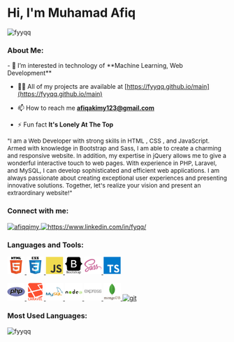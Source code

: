 <h1 align="left">Hi, I'm Muhamad Afiq</h1>

<p align="left"> <img src="https://komarev.com/ghpvc/?username=fyyqq&label=Profile%20views&color=0e75b6&style=flat" alt="fyyqq" /> </p>

<h3 align="left">About Me:</h3>
- 🌱 I’m interested in technology of **Machine Learning, Web Development**

- 👨‍💻 All of my projects are available at [https://fyyqq.github.io/main](https://fyyqq.github.io/main)

- 📫 How to reach me **afiqakimy123@gmail.com**

- ⚡ Fun fact **It's Lonely At The Top**

 <small class="text-muted text-md-start text-center lh-lg" style="font-size: 13.5px;">"I am a <span class="fw-bold">Web Developer</span> with strong skills in <span class="border-bottom border-secondary border-1">HTML</span> , <span class="border-bottom border-secondary border-1">CSS</span> , and <span class="border-bottom border-secondary border-1">JavaScript</span>. Armed with knowledge in <span class="border-bottom border-secondary border-1">Bootstrap</span> and <span class="border-bottom border-secondary border-1">Sass</span>, I am able to create a charming and responsive website. In addition, my expertise in <span class="border-bottom border-secondary border-1">jQuery</span> allows me to give a wonderful interactive touch to web pages. With experience in <span class="border-bottom border-secondary border-1">PHP</span>, <span class="border-bottom border-secondary border-1">Laravel</span>, and <span class="border-bottom border-secondary border-1">MySQL</span>, I can develop sophisticated and efficient web applications. I am always passionate about creating exceptional user experiences and presenting innovative solutions. Together, let's realize your vision and present an extraordinary website!"</small>

<h3 align="left">Connect with me:</h3>
<p align="left">
  <a href="https://twitter.com/afiqqimy" target="blank">
    <img align="center" src="https://raw.githubusercontent.com/rahuldkjain/github-profile-readme-generator/master/src/images/icons/Social/twitter.svg" alt="afiqqimy" height="30" width="40" />
  </a>
  <a href="https://linkedin.com/in/https://www.linkedin.com/in/fyqq/" target="blank">
    <img align="center" src="https://raw.githubusercontent.com/rahuldkjain/github-profile-readme-generator/master/src/images/icons/Social/linked-in-alt.svg" alt="https://www.linkedin.com/in/fyqq/" height="30" width="40" />
</a>
</p>

<h3 align="left">Languages and Tools:</h3>
<p align="left"> 
  <a href="https://www.w3.org/html/" target="_blank" rel="noreferrer"> 
    <img src="https://raw.githubusercontent.com/devicons/devicon/master/icons/html5/html5-original-wordmark.svg" alt="html5" width="40" height="40"/> 
  </a> 
  <a href="https://www.w3schools.com/css/" target="_blank" rel="noreferrer"> 
    <img src="https://raw.githubusercontent.com/devicons/devicon/master/icons/css3/css3-original-wordmark.svg" alt="css3" width="40" height="40"/> 
  </a> 
  <a href="https://developer.mozilla.org/en-US/docs/Web/JavaScript" target="_blank" rel="noreferrer"> 
    <img src="https://raw.githubusercontent.com/devicons/devicon/master/icons/javascript/javascript-original.svg" alt="javascript" width="40" height="40"/> 
  </a
  <a href="https://getbootstrap.com" target="_blank" rel="noreferrer"> 
    <img src="https://raw.githubusercontent.com/devicons/devicon/master/icons/bootstrap/bootstrap-plain-wordmark.svg" alt="bootstrap" width="40" height="40"/> 
  </a> 
  <a href="https://sass-lang.com" target="_blank" rel="noreferrer"> 
    <img src="https://raw.githubusercontent.com/devicons/devicon/master/icons/sass/sass-original.svg" alt="sass" width="40" height="40"/> 
  </a> 
  <a href="https://www.typescriptlang.org/" target="_blank" rel="noreferrer"> 
    <img src="https://raw.githubusercontent.com/devicons/devicon/master/icons/typescript/typescript-original.svg" alt="typescript" width="40" height="40"/> 
  </a> 
  <br>
  <br>
  <a href="https://www.php.net" target="_blank" rel="noreferrer"> 
    <img src="https://raw.githubusercontent.com/devicons/devicon/master/icons/php/php-original.svg" alt="php" width="40" height="40"/> 
  </a> 
  <a href="https://laravel.com/" target="_blank" rel="noreferrer"> 
      <img src="https://raw.githubusercontent.com/devicons/devicon/master/icons/laravel/laravel-plain-wordmark.svg" alt="laravel" width="40" height="40"/> 
  </a>   
  <a href="https://www.mysql.com/" target="_blank" rel="noreferrer"> 
    <img src="https://raw.githubusercontent.com/devicons/devicon/master/icons/mysql/mysql-original-wordmark.svg" alt="mysql" width="40" height="40"/> 
  </a> 
  <a href="https://nodejs.org" target="_blank" rel="noreferrer"> 
    <img src="https://raw.githubusercontent.com/devicons/devicon/master/icons/nodejs/nodejs-original-wordmark.svg" alt="nodejs" width="40" height="40"/> 
  </a> 
  <a href="https://expressjs.com" target="_blank" rel="noreferrer"> 
    <img src="https://raw.githubusercontent.com/devicons/devicon/master/icons/express/express-original-wordmark.svg" alt="express" width="40" height="40"/> 
  </a> 
  <a href="https://www.mongodb.com/" target="_blank" rel="noreferrer"> 
    <img src="https://raw.githubusercontent.com/devicons/devicon/master/icons/mongodb/mongodb-original-wordmark.svg" alt="mongodb" width="40" height="40"/> 
  </a> 
  <a href="https://git-scm.com/" target="_blank" rel="noreferrer"> 
      <img src="https://www.vectorlogo.zone/logos/git-scm/git-scm-icon.svg" alt="git" width="40" height="40"/> 
  </a> 
</p>
<h3 align="left">Most Used Languages:</h3>
<p>
  <img align="left" src="https://github-readme-stats.vercel.app/api/top-langs?username=fyyqq&show_icons=true&locale=en&layout=compact" alt="fyyqq" />
</p>
